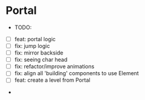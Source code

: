 # Portal

- TODO:
- [ ] feat: portal logic
- [ ] fix: jump logic
- [ ] fix: mirror backside
- [ ] fix: seeing char head
- [ ] fix: refactor/improve animations
- [ ] fix: align all 'building' components to use Element
- [ ] feat: create a level from Portal
- 